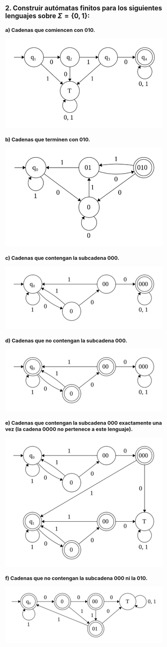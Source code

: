 ## 2. Construir autómatas finitos para los siguientes lenguajes sobre $\Sigma=\{0,1\}$:

### a) Cadenas que comiencen con 010.

<p align="center"><img src="./media/2.02.a.svg"></p>

### b) Cadenas que terminen con 010.

<p align="center"><img src="./media/2.02.b.svg"></p>

### c) Cadenas que contengan la subcadena 000.

<p align="center"><img src="./media/2.02.c.svg"></p>

### d) Cadenas que no contengan la subcadena 000.

<p align="center"><img src="./media/2.02.d.svg"></p>

### e) Cadenas que contengan la subcadena 000 exactamente una vez (la cadena 0000 no pertenece a este lenguaje).

<p align="center"><img src="./media/2.02.e.svg"></p>

### f) Cadenas que no contengan la subcadena 000 ni la 010.

<p align="center"><img src="./media/2.02.f.svg"></p>
